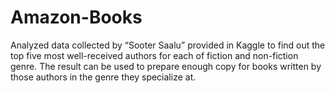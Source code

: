 # Amazon-Books
Analyzed data collected by “Sooter Saalu” provided in Kaggle to find out the top five most well-received authors for each of fiction and non-fiction genre. The result can be used to prepare enough copy for books written by those authors in the genre they specialize at.
